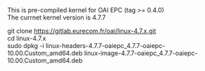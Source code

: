 This is pre-compiled kernel for OAI EPC (tag >= 0.4.0)  
The currnet kernel version is 4.7.7  
  
git clone https://gitlab.eurecom.fr/oai/linux-4.7.x.git  
cd linux-4.7.x  
sudo dpkg -i linux-headers-4.7.7-oaiepc_4.7.7-oaiepc-10.00.Custom_amd64.deb linux-image-4.7.7-oaiepc_4.7.7-oaiepc-10.00.Custom_amd64.deb  
